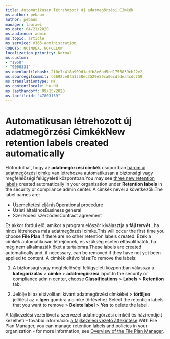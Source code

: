 ```yaml
---
title: Automatikusan létrehozott új adatmegőrzési Címkék
ms.author: pebaum
author: pebaum
manager: laurawi
ms.date: 04/21/2020
ms.audience: admin
ms.topic: article
ms.service: o365-administration
ROBOTS: NOINDEX, NOFOLLOW
localization_priority: Normal
ms.custom:
- "1958"
- "9000331"
ms.openlocfilehash: 2f0e7c418a909d1adfb8e6ad5cd1755839cb22e2
ms.sourcegitcommit: c6692ce0fa1358ec3529e59ca0ecdfdea4cdc759
ms.translationtype: MT
ms.contentlocale: hu-HU
ms.lasthandoff: 09/15/2020
ms.locfileid: "47803139"
---
```

# <a name="new-retention-labels-created-automatically"></a><span data-ttu-id="5a011-102">Automatikusan létrehozott új adatmegőrzési Címkék</span><span class="sxs-lookup"><span data-stu-id="5a011-102">New retention labels created automatically</span></span>

<span data-ttu-id="5a011-103">Előfordulhat, hogy az **adatmegőrzési címkék** csoportban [három új adatmegőrzési címke](https://docs.microsoft.com/microsoft-365/compliance/file-plan-manager) van létrehozva automatikusan a biztonsági vagy megfelelőségi felügyeleti központban.</span><span class="sxs-lookup"><span data-stu-id="5a011-103">You may see [three new retention labels](https://docs.microsoft.com/microsoft-365/compliance/file-plan-manager) created automatically in your organization under **Retention labels** in the security or compliance admin center.</span></span> <span data-ttu-id="5a011-104">A címkék nevei a következők:</span><span class="sxs-lookup"><span data-stu-id="5a011-104">The label names are:</span></span>

- <span data-ttu-id="5a011-105">Üzemeltetési eljárás</span><span class="sxs-lookup"><span data-stu-id="5a011-105">Operational procedure</span></span>
- <span data-ttu-id="5a011-106">Üzleti általános</span><span class="sxs-lookup"><span data-stu-id="5a011-106">Business general</span></span>
- <span data-ttu-id="5a011-107">Szerződési szerződés</span><span class="sxs-lookup"><span data-stu-id="5a011-107">Contract agreement</span></span>

<span data-ttu-id="5a011-108">Ez akkor fordul elő, amikor a program először kiválasztja a **fájl tervét** , ha nincs létrehozva más adatmegőrzési címke.</span><span class="sxs-lookup"><span data-stu-id="5a011-108">This will occur the first time you choose **File Plan** if there are no other retention labels created.</span></span> <span data-ttu-id="5a011-109">Ezek a címkék automatikusan létrejönnek, és szükség esetén eltávolíthatók, ha még nem alkalmazták őket a tartalomra.</span><span class="sxs-lookup"><span data-stu-id="5a011-109">These labels are created automatically and, if necessary, can be removed if they have not yet been applied to content.</span></span> <span data-ttu-id="5a011-110">A címkék eltávolítása:</span><span class="sxs-lookup"><span data-stu-id="5a011-110">To remove the labels:</span></span>

1. <span data-ttu-id="5a011-111">A biztonsági vagy megfelelőségi felügyeleti központban válassza a **kategorizálás**  >  **címke**  >  **adatmegőrzési** lapot.</span><span class="sxs-lookup"><span data-stu-id="5a011-111">In the security or compliance admin center, choose **Classifications** > **Labels** > **Retention** tab.</span></span>

1. <span data-ttu-id="5a011-112">Jelölje ki az eltávolítani kívánt adatmegőrzési címkéket > **törölje**a jelölést az  >  **Igen** gombra a címke törléséhez.</span><span class="sxs-lookup"><span data-stu-id="5a011-112">Select the retention labels that you want to remove > **Delete label** > **Yes** to delete the label.</span></span>

<span data-ttu-id="5a011-113">A fájlkezelési vezérlővel a szervezet adatmegőrzési címkéit és házirendjeit kezelheti – további információ: [a fájlkezelési vezető áttekintése](https://docs.microsoft.com/microsoft-365/compliance/file-plan-manager).</span><span class="sxs-lookup"><span data-stu-id="5a011-113">With File Plan Manager, you can manage retention labels and policies in your organization - for more information, see [Overview of the File Plan Manager](https://docs.microsoft.com/microsoft-365/compliance/file-plan-manager).</span></span>